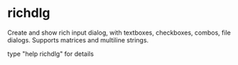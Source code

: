 # richdlg
Create and show rich input dialog, with textboxes, checkboxes, combos, file dialogs. Supports matrices and multiline strings.

type "help richdlg" for details